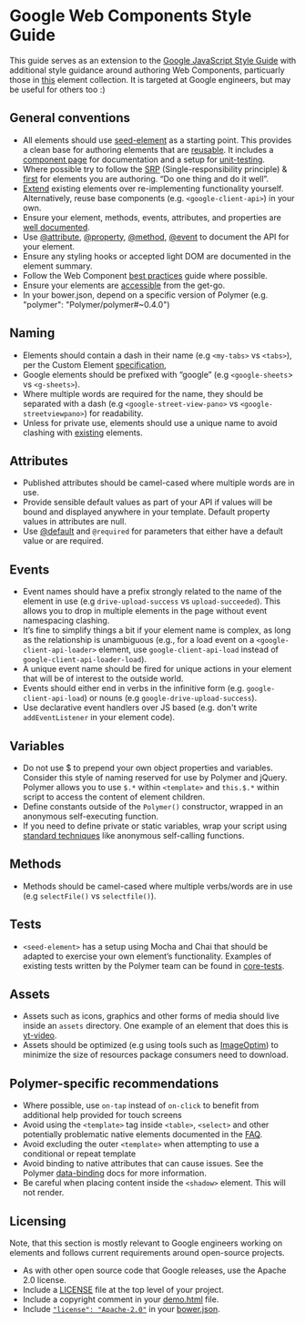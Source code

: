 # Google Web Components Style Guide

This guide serves as an extension to the [Google JavaScript Style Guide](http://google-styleguide.googlecode.com/svn/trunk/javascriptguide.xml) with additional style guidance around authoring Web Components, particuarly those in [this](https://github.com/GoogleWebComponents/googlewebcomponents.github.io) element collection. It is targeted at Google engineers, but may be useful for others too :)

## General conventions

* All elements should use [seed-element](https://github.com/PolymerLabs/seed-element) as a starting point. This provides a clean base for authoring elements that are [reusable](http://www.polymer-project.org/docs/start/reusableelements.html). It includes a [component page](http://polymerlabs.github.io/seed-element) for documentation and a setup for [unit-testing](https://github.com/PolymerLabs/seed-element/tree/master/tests).
* Where possible try to follow the [SRP](http://en.wikipedia.org/wiki/Single_responsibility_principle) (Single-responsibility principle) & [first](http://addyosmani.com/first) for elements you are authoring. “Do one thing and do it well”.
* [Extend](http://www.polymer-project.org/docs/polymer/polymer.html#extending-other-elements) existing elements over re-implementing functionality yourself. Alternatively, reuse base components (e.g. `<google-client-api>`) in your own.
* Ensure your element, methods, events, attributes, and properties are [well documented](http://googlewebcomponents.github.io/google-signin/components/google-signin/).
* Use [@attribute](https://github.com/GoogleWebComponents/google-signin/blob/master/google-signin.html#L260), [@property](https://github.com/GoogleWebComponents/google-sheets/blob/master/google-sheets.html#L166), [@method](https://github.com/GoogleWebComponents/google-analytics/blob/master/google-analytics-base.html#L84), [@event](https://github.com/GoogleWebComponents/google-signin/blob/master/google-signin.html#L160) to document the API for your element. 
* Ensure any styling hooks or accepted light DOM are documented in the element summary.
* Follow the Web Component [best practices](http://webcomponents.org/articles/web-components-best-practices/) guide where possible.
* Ensure your elements are [accessible](http://www.polymer-project.org/articles/accessible-web-components.html) from the get-go. 
* In your bower.json, depend on a specific version of Polymer (e.g. "polymer": "Polymer/polymer#~0.4.0")

## Naming

* Elements should contain a dash in their name (e.g `<my-tabs>` vs `<tabs>`), per the Custom Element [specification](http://w3c.github.io/webcomponents/spec/custom/#concepts),
* Google elements should be prefixed with “google” (e.g `<google-sheets`> vs `<g-sheets>`).
* Where multiple words are required for the name, they should be separated with a dash (e.g `<google-street-view-pano>` vs `<google-streetviewpano>`) for readability.
* Unless for private use, elements should use a unique name to avoid clashing with [existing](https://github.com/GoogleWebComponents) elements.

## Attributes

* Published attributes should be camel-cased where multiple words are in use.
* Provide sensible default values as part of your API if values will be bound and displayed anywhere in your template. Default property values in attributes are null.
* Use [@default](https://github.com/GoogleWebComponents/google-signin/blob/master/google-signin.html#L252) and `@required` for parameters that either have a default value or are required.


## Events

* Event names should have a prefix strongly related to the name of the element in use (e.g `drive-upload-success` vs `upload-succeeded`). This allows you to drop in multiple elements in the page without event namespacing clashing.
* It’s fine to simplify things a bit if your element name is complex, as long as the relationship is unambiguous (e.g., for a load event on a `<google-client-api-loader>` element, use `google-client-api-load` instead of `google-client-api-loader-load`).
* A unique event name should be fired for unique actions in your element that will be of interest to the outside world.
* Events should either end in verbs in the infinitive form (e.g. `google-client-api-load`) or nouns (e.g `google-drive-upload-success`).
* Use declarative event handlers over JS based (e.g. don't write `addEventListener` in your element code).

## Variables

* Do not use $ to prepend your own object properties and variables. Consider this style of naming reserved for use by Polymer and jQuery. Polymer allows you to use `$.*` within `<template>` and `this.$.*` within script to access the content of element children.
* Define constants outside of the `Polymer()` constructor, wrapped in an anonymous self-executing function.
* If you need to define private or static variables, wrap your script using [standard techniques](http://www.polymer-project.org/docs/polymer/polymer.html#static) like anonymous self-calling functions.

## Methods

* Methods should be camel-cased where multiple verbs/words are in use (e.g `selectFile()` vs `selectfile()`).

## Tests

* `<seed-element>` has a setup using Mocha and Chai that should be adapted to exercise your own element’s functionality. Examples of existing tests written by the Polymer team can be found in [core-tests](https://github.com/Polymer/core-tests).

## Assets

* Assets such as icons, graphics and other forms of media should live inside an `assets` directory. One example of an element that does this is [yt-video](https://github.com/PolymerLabs/yt-video/tree/master/assets). 
* Assets should be optimized (e.g using tools such as [ImageOptim](https://imageoptim.com/)) to minimize the size of resources package consumers need to download.

## Polymer-specific recommendations

* Where possible, use `on-tap` instead of `on-click` to benefit from additional help provided for touch screens
* Avoid using the `<template>` tag inside `<table>`, `<select>` and other potentially problematic native elements documented in the [FAQ](http://www.polymer-project.org/resources/faq.html#option-tr).
* Avoid excluding the outer `<template>` when attempting to use a conditional or repeat template
* Avoid binding to native attributes that can cause issues. See the Polymer [data-binding](http://www.polymer-project.org/docs/polymer/databinding-compat.html#binding-to-attributes) docs for more information.
* Be careful when placing content inside the `<shadow>` element. This will not render.

## Licensing

Note, that this section is mostly relevant to Google engineers working on elements and follows current requirements around open-source projects.

* As with other open source code that Google releases, use the Apache 2.0 license.
* Include a [LICENSE](https://github.com/GoogleWebComponents/google-chart/blob/master/LICENSE) file at the top level of your project.
* Include a copyright comment in your [demo.html](https://github.com/GoogleWebComponents/google-youtube/blob/master/demo.html#L2) file.
* Include [`"license": "Apache-2.0"`](https://github.com/bower/bower.json-spec#license) in your [bower.json](https://github.com/GoogleWebComponents/google-youtube/blob/master/bower.json).
